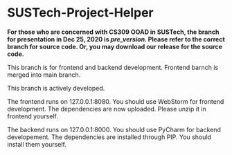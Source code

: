 # SUSTech-Project-Helper

**For those who are concerned with CS309 OOAD in SUSTech, the branch for presentation in Dec 25, 2020 is *pre_version*. Please refer to the correct branch for source code. Or, you may download our release for the source code.**

This branch is for frontend and backend development. Frontend barnch is merged into main branch.

This branch is actively developed.

The frontend runs on 127.0.0.1:8080. You should use WebStorm for frontend development. The dependencies are now uploaded. Please unzip it in frontend yourself.

The backend runs on 127.0.0.1:8000. You should use PyCharm for backend developement. The dependencies are installed through PIP. You should install them yourself.
